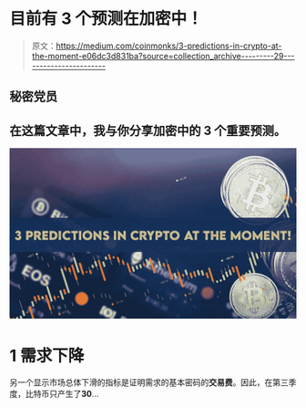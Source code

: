 # 目前有 3 个预测在加密中！

> 原文：<https://medium.com/coinmonks/3-predictions-in-crypto-at-the-moment-e06dc3d831ba?source=collection_archive---------29----------------------->

## 秘密党员

## 在这篇文章中，我与你分享加密中的 3 个重要预测。

![](img/a60797f01f7a147ddfe1a7a0d6359de6.png)

# 1 需求下降

另一个显示市场总体下滑的指标是证明需求的基本密码的**交易费**。因此，在第三季度，比特币只产生了**30**…